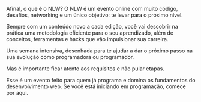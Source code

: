 Afinal,
o que é o NLW?
O NLW é um evento online com muito código, desafios, networking e um único objetivo: te levar para o próximo nível.

Sempre com um conteúdo novo a cada edição, você vai descobrir na prática uma metodologia eficiente para o seu aprendizado, além de conceitos, ferramentas e hacks que vão impulsionar sua carreira.

Uma semana intensiva, desenhada para te ajudar a dar o próximo passo na sua evolução como programadora ou programador.

Mas é importante ficar atento aos requisitos e não pular etapas.

Esse é um evento feito para quem já programa e domina os fundamentos do desenvolvimento web. Se você está iniciando em programação, comece por aqui.